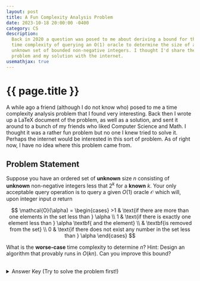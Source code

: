 ```yaml
---
layout: post
title: A Fun Complexity Analysis Problem
date: 2023-10-18 20:00:00 -0400
category: CS
description:
  Back in 2020 a question was posed to me about deriving a bound for the
  time complexity of querying an O(1) oracle to determine the size of an
  unknown set of bounded non-negative integers. I thought I'd share the
  problem and my solution with the internet.
usemathjax: true
---
```


# {{ page.title }}

A while ago a friend (although I do not know who) posed to me a time complexity
analysis problem that I found very interesting. Back then I wrote up a LaTeX
document of the problem, as well as a solution, and sent it around to a bunch
of my friends who liked Computer Science and Math. I thought it was a rather
fun problem but no one I knew tried to solve it. Perhaps the internet would be
interested in this sort of problem. As of right now, I have no idea where this
problem came from.

## Problem Statement

Suppose you have an ordered set of **unknown** size $n$ consisting of
**unknown** non-negative integers less that $2^k$ for a **known** $k$. Your
only acceptable query operation is to query a given $O(1)$ oracle $\mathcal{O}$
which will, upon integer input $\alpha$ return

$$
    \mathcal{O}(\alpha) =
    \begin{cases} >1 & \text{if there are more than one elements in the set less than } \alpha \\
    1 & \text{if there is exactly one element less than } \alpha \textbf{ and the element} \\
    & \textbf{is removed from the set} \\
    0 & \text{if there does not exist any number in the set less than } \alpha
    \end{cases}
$$

What is the **worse-case** time complexity to determine $n$? Hint: Design an
algorithm that provably runs in $O(kn)$. Can you improve this bound?
<br><br>

<details>
<summary>Answer Key (Try to solve the problem first!)</summary>
<div markdown=1>
We can frame this problem of trying to find $n$ elements in a list of size 
$2^k$. We can use the oracle to find each $n$ elements included in the set.

Use binary search with the following criteria

1. $\mathcal{O}(\alpha) = 1$: found an element
2. $\mathcal{O}(\alpha) > 1$: go left
3. $\mathcal{O}(\alpha) = 0$: go right

using this algorithm we can calculate the complexity. Remember that the
complexity of finding a single element in an ordered like of size $m$ is
$\log(m)$. Following the definition of the oracle, we have that the complexity
of finding $n$ is:

$$
\begin{aligned}
    &O(\log (2^k) + \log (2^k - 1) + \log (2^k - 2) + \cdots + \log (2^k - n)) \\
    &< O(n \log (2^k)) \\
    &= O(nk)
\end{aligned}
$$

I do not have an answer to "Can you improve this bound?" question at this
moment. I will not be working on this problem going forward, but if you have an
improved bound I'll gladly post it here!

</div>
</details>
